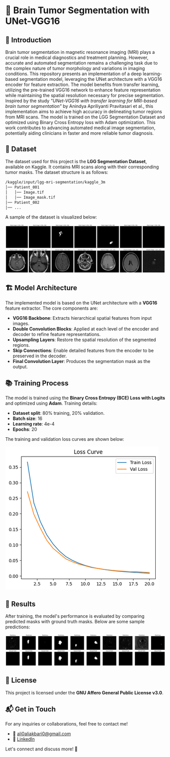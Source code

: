 # 🧠 Brain Tumor Segmentation with UNet-VGG16

## 📌 Introduction  
Brain tumor segmentation in magnetic resonance imaging (MRI) plays a crucial role in medical diagnostics and treatment planning. However, accurate and automated segmentation remains a challenging task due to the complex nature of tumor morphology and variations in imaging conditions. This repository presents an implementation of a deep learning-based segmentation model, leveraging the UNet architecture with a VGG16 encoder for feature extraction. The model benefits from transfer learning, utilizing the pre-trained VGG16 network to enhance feature representation while maintaining the spatial resolution necessary for precise segmentation. Inspired by the study *"UNet-VGG16 with transfer learning for MRI-based brain tumor segmentation"* by Anindya Apriliyanti Pravitasari et al., this implementation aims to achieve high accuracy in delineating tumor regions from MRI scans. The model is trained on the LGG Segmentation Dataset and optimized using Binary Cross Entropy loss with Adam optimization. This work contributes to advancing automated medical image segmentation, potentially aiding clinicians in faster and more reliable tumor diagnosis.  

## 📂 Dataset
The dataset used for this project is the **LGG Segmentation Dataset**, available on Kaggle. It contains MRI scans along with their corresponding tumor masks. The dataset structure is as follows:

```
/kaggle/input/lgg-mri-segmentation/kaggle_3m
│── Patient_001
│   │── Image.tif
│   │── Image_mask.tif
│── Patient_002
│── ...
```

A sample of the dataset is visualized below:

![Dataset Sample](/Images/dataset.png)

## 🏗️ Model Architecture
The implemented model is based on the UNet architecture with a **VGG16** feature extractor. The core components are:

- **VGG16 Backbone**: Extracts hierarchical spatial features from input images.
- **Double Convolution Blocks**: Applied at each level of the encoder and decoder to refine feature representations.
- **Upsampling Layers**: Restore the spatial resolution of the segmented regions.
- **Skip Connections**: Enable detailed features from the encoder to be preserved in the decoder.
- **Final Convolution Layer**: Produces the segmentation mask as the output.

## 📚 Training Process
The model is trained using the **Binary Cross Entropy (BCE) Loss with Logits** and optimized using **Adam**. Training details:

- **Dataset split**: 80% training, 20% validation.
- **Batch size**: 16
- **Learning rate**: 4e-4
- **Epochs**: 20

The training and validation loss curves are shown below:

![Loss Curve](/Images/plot.png)

## 🎯 Results
After training, the model's performance is evaluated by comparing predicted masks with ground truth masks. Below are some sample predictions:

![Sample Predictions](/Images/pred.png)

## 📜 License
This project is licensed under the **GNU Affero General Public License v3.0**.

## 📬 Get in Touch
For any inquiries or collaborations, feel free to contact me!

- 📧 [ali0aliakbari0@gmail.com](mailto:ali0aliakbari0@gmail.com)
- 🔗 [LinkedIn](http://linkedin.com/in/ali-aliakbari-602227167)  

Let's connect and discuss more! 🚀

